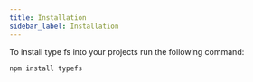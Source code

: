 ```yaml
---
title: Installation
sidebar_label: Installation
---
```


To install type fs into your projects run the following command:

```bash
npm install typefs
```

